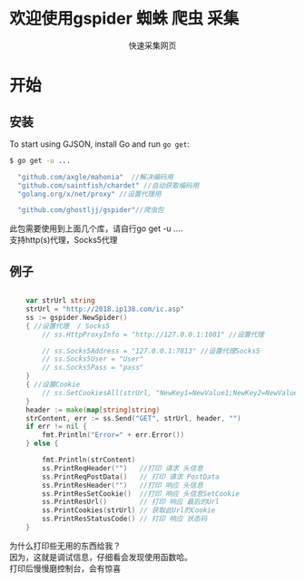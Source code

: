 
<p align="center"> 
  <h1> 欢迎使用gspider 蜘蛛 爬虫 采集</h1>
</p> 


<p align="center">快速采集网页</a></p>
 
开始
===============

## 安装

To start using GJSON, install Go and run `go get`:

```sh
$ go get -u ...
```
```go
  "github.com/axgle/mahonia"  //解决编码用
  "github.com/saintfish/chardet" //自动获取编码用 
  "golang.org/x/net/proxy" //设置代理用

  "github.com/ghostljj/gspider"//爬虫包
```
此包需要使用到上面几个库，请自行go get -u .... <br/>
支持http(s)代理，Socks5代理 <br/> 




## 例子

```go

	var strUrl string
	strUrl = "http://2018.ip138.com/ic.asp"
	ss := gspider.NewSpider()
	{ //设置代理  / Socks5
		// ss.HttpProxyInfo = "http://127.0.0.1:1081" //设置代理

		// ss.Socks5Address = "127.0.0.1:7813" //设置代理Socks5
		// ss.Socks5User = "User"
		// ss.Socks5Pass = "pass"
	}
	{ //设置Cookie
		// ss.SetCookiesAll(strUrl, "NewKey1=NewValue1;NewKey2=NewValue==99=2;")
	}
	header := make(map[string]string)
	strContent, err := ss.Send("GET", strUrl, header, "")
	if err != nil {
		fmt.Println("Error=" + err.Error())
	} else {

		fmt.Println(strContent)
		ss.PrintReqHeader("")   //打印 请求 头信息
		ss.PrintReqPostData()   // 打印 请求 PostData
		ss.PrintResHeader("")   //打印 响应 头信息
		ss.PrintResSetCookie()  //打印 响应 头信息SetCookie
		ss.PrintResUrl()        // 打印 响应 最后的Url
		ss.PrintCookies(strUrl) // 获取此Url的Cookie
		ss.PrintResStatusCode() // 打印 响应 状态码
	}
```

为什么打印些无用的东西给我？<br/>
因为，这就是调试信息，仔细看会发现使用函数哈。<br/>
打印后慢慢磨控制台，会有惊喜<br/>


